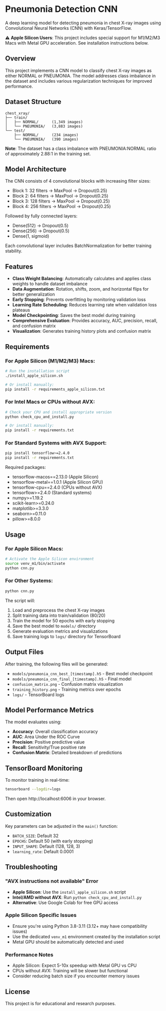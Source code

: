 # Pneumonia Detection CNN

A deep learning model for detecting pneumonia in chest X-ray images using Convolutional Neural Networks (CNN) with Keras/TensorFlow.

⚠️ **Apple Silicon Users**: This project includes special support for M1/M2/M3 Macs with Metal GPU acceleration. See installation instructions below.

## Overview

This project implements a CNN model to classify chest X-ray images as either NORMAL or PNEUMONIA. The model addresses class imbalance in the dataset and includes various regularization techniques for improved performance.

## Dataset Structure

```
chest_xray/
├── train/
│   ├── NORMAL/      (1,349 images)
│   └── PNEUMONIA/   (3,883 images)
└── test/
    ├── NORMAL/      (234 images)
    └── PNEUMONIA/   (390 images)
```

**Note**: The dataset has a class imbalance with PNEUMONIA:NORMAL ratio of approximately 2.88:1 in the training set.

## Model Architecture

The CNN consists of 4 convolutional blocks with increasing filter sizes:
- Block 1: 32 filters → MaxPool → Dropout(0.25)
- Block 2: 64 filters → MaxPool → Dropout(0.25)
- Block 3: 128 filters → MaxPool → Dropout(0.25)
- Block 4: 256 filters → MaxPool → Dropout(0.25)

Followed by fully connected layers:
- Dense(512) → Dropout(0.5)
- Dense(256) → Dropout(0.5)
- Dense(1, sigmoid)

Each convolutional layer includes BatchNormalization for better training stability.

## Features

- **Class Weight Balancing**: Automatically calculates and applies class weights to handle dataset imbalance
- **Data Augmentation**: Rotation, shifts, zoom, and horizontal flips for better generalization
- **Early Stopping**: Prevents overfitting by monitoring validation loss
- **Learning Rate Scheduling**: Reduces learning rate when validation loss plateaus
- **Model Checkpointing**: Saves the best model during training
- **Comprehensive Evaluation**: Provides accuracy, AUC, precision, recall, and confusion matrix
- **Visualization**: Generates training history plots and confusion matrix

## Requirements

### For Apple Silicon (M1/M2/M3) Macs:
```bash
# Run the installation script
./install_apple_silicon.sh

# Or install manually:
pip install -r requirements_apple_silicon.txt
```

### For Intel Macs or CPUs without AVX:
```bash
# Check your CPU and install appropriate version
python check_cpu_and_install.py

# Or install manually:
pip install -r requirements.txt
```

### For Standard Systems with AVX Support:
```bash
pip install tensorflow>=2.4.0
pip install -r requirements.txt
```

Required packages:
- tensorflow-macos==2.13.0 (Apple Silicon)
- tensorflow-metal==1.0.1 (Apple Silicon GPU)
- tensorflow-cpu==2.4.0 (CPUs without AVX)
- tensorflow>=2.4.0 (Standard systems)
- numpy>=1.19.2
- scikit-learn>=0.24.0
- matplotlib>=3.3.0
- seaborn>=0.11.0
- pillow>=8.0.0

## Usage

### For Apple Silicon Macs:
```bash
# Activate the Apple Silicon environment
source venv_m1/bin/activate
python cnn.py
```

### For Other Systems:
```bash
python cnn.py
```

The script will:
1. Load and preprocess the chest X-ray images
2. Split training data into train/validation (80/20)
3. Train the model for 50 epochs with early stopping
4. Save the best model to `models/` directory
5. Generate evaluation metrics and visualizations
6. Save training logs to `logs/` directory for TensorBoard

## Output Files

After training, the following files will be generated:
- `models/pneumonia_cnn_best_[timestamp].h5` - Best model checkpoint
- `models/pneumonia_cnn_final_[timestamp].h5` - Final model
- `confusion_matrix.png` - Confusion matrix visualization
- `training_history.png` - Training metrics over epochs
- `logs/` - TensorBoard logs

## Model Performance Metrics

The model evaluates using:
- **Accuracy**: Overall classification accuracy
- **AUC**: Area Under the ROC Curve
- **Precision**: Positive predictive value
- **Recall**: Sensitivity/True positive rate
- **Confusion Matrix**: Detailed breakdown of predictions

## TensorBoard Monitoring

To monitor training in real-time:
```bash
tensorboard --logdir=logs
```

Then open http://localhost:6006 in your browser.

## Customization

Key parameters can be adjusted in the `main()` function:
- `BATCH_SIZE`: Default 32
- `EPOCHS`: Default 50 (with early stopping)
- `INPUT_SHAPE`: Default (128, 128, 3)
- `learning_rate`: Default 0.0001

## Troubleshooting

### "AVX instructions not available" Error
- **Apple Silicon**: Use the `install_apple_silicon.sh` script
- **Intel/AMD without AVX**: Run `python check_cpu_and_install.py`
- **Alternative**: Use Google Colab for free GPU access

### Apple Silicon Specific Issues
- Ensure you're using Python 3.8-3.11 (3.12+ may have compatibility issues)
- Use the dedicated `venv_m1` environment created by the installation script
- Metal GPU should be automatically detected and used

### Performance Notes
- Apple Silicon: Expect 5-10x speedup with Metal GPU vs CPU
- CPUs without AVX: Training will be slower but functional
- Consider reducing batch size if you encounter memory issues

## License

This project is for educational and research purposes.